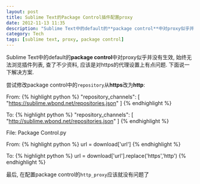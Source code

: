 ```yaml
---
layout: post
title: Sublime Text的Package Control插件配置proxy
date: 2012-11-13 11:35
description: "Sublime Text中的default的**package control**中对proxy似乎并没有生效, 始终无法浏览插件列表, 查了不少资料, 应该是对https的代理设置上有点问题. 下面说一下解决方案."
category: Tech
tags: [sublime text, proxy, package control]
---
```


Sublime Text中的default的**package control**中对proxy似乎并没有生效, 始终无法浏览插件列表, 查了不少资料, 应该是对https的代理设置上有点问题. 下面说一下解决方案.

尝试修改package control中的`repository`从**https**改为**http**:

From:
{% highlight python %}
"repository_channels": [
"https://sublime.wbond.net/repositories.json"
]
{% endhighlight %}

To:
{% highlight python %}
"repository_channels": [
"http://sublime.wbond.net/repositories.json"
]
{% endhighlight %}

File: Package Control.py

From:
{% highlight python %}
url = download['url']
{% endhighlight %}

To:
{% highlight python %}
url = download['url'].replace('https','http')
{% endhighlight %}

最后, 在配置package control的`http_proxy`应该就没有问题了
